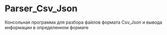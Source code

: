 # Parser_Csv_Json
Консольная программа для разбора файлов формата Csv_Json и вывода информации в определенном формате 


